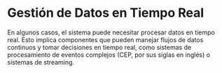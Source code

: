 # Gestión de Datos en Tiempo Real

En algunos casos, el sistema puede necesitar procesar datos en tiempo real. Esto implica componentes que pueden manejar flujos de datos continuos y tomar decisiones en tiempo real, como sistemas de procesamiento de eventos complejos (CEP, por sus siglas en inglés) o sistemas de streaming.